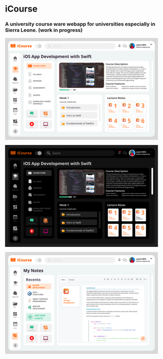 # iCourse

### A university course ware webapp for universities especially in Sierra Leone. (work in progress)

![Home Light](https://github.com/Jaykef/iCourse/blob/main/ScreenShots/3.png)

![Home Dark](https://github.com/Jaykef/iCourse/blob/main/ScreenShots/6.png)

![My Notes](https://github.com/Jaykef/iCourse/blob/main/ScreenShots/4.png)
